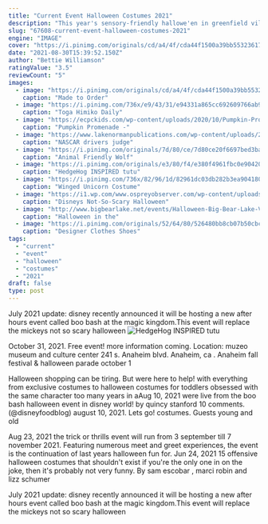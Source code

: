 ```yaml
---
title: "Current Event Halloween Costumes 2021"
description: "This year's sensory-friendly hallowe'en in greenfield village event is sold out. Designed for individuals who are on the autism spectrum or have other sensory processing disorders and their families,"
slug: "67608-current-event-halloween-costumes-2021"
engine: "IMAGE"
cover: "https://i.pinimg.com/originals/cd/a4/4f/cda44f1500a39bb553236171d8122bbf.jpg"
date: "2021-08-30T15:39:52.150Z"
author: "Bettie Williamson"
ratingValue: "3.5"
reviewCount: "5"
images:
  - image: "https://i.pinimg.com/originals/cd/a4/4f/cda44f1500a39bb553236171d8122bbf.jpg"
    caption: "Made to Order"
  - image: "https://i.pinimg.com/736x/e9/43/31/e94331a865cc692609766ab900aca29b.jpg"
    caption: "Toga Himiko Daily"
  - image: "https://ecpckids.com/wp-content/uploads/2020/10/Pumpkin-Promenade-800x1035.jpg"
    caption: "Pumpkin Promenade -"
  - image: "https://www.lakenormanpublications.com/wp-content/uploads/2020/11/IMG-2641-1.jpg"
    caption: "NASCAR drivers judge"
  - image: "https://i.pinimg.com/originals/7d/80/ce/7d80ce20f6697bed3bad8d7ae21444f1.jpg"
    caption: "Animal Friendly Wolf"
  - image: "https://i.pinimg.com/originals/e3/80/f4/e380f4961fbc0e90420b5e0431ce5ca0.jpg"
    caption: "HedgeHog INSPIRED tutu"
  - image: "https://i.pinimg.com/736x/82/96/1d/82961dc03db282b3ea9041809e009d62.jpg"
    caption: "Winged Unicorn Costume"
  - image: "https://i1.wp.com/www.ospreyobserver.com/wp-content/uploads/2011/10/Disney-Halloween.jpg"
    caption: "Disneys Not-So-Scary Halloween"
  - image: "http://www.bigbearlake.net/events/Halloween-Big-Bear-Lake-Village-2018/images/Halloween-Big-Bear-Lake-Village-2018-2_1000.jpg"
    caption: "Halloween in the"
  - image: "https://i.pinimg.com/originals/52/64/80/526480bb8cb07b50cbc1f5a2405cf5a9.jpg"
    caption: "Designer Clothes Shoes"
tags:
  - "current"
  - "event"
  - "halloween"
  - "costumes"
  - "2021"
draft: false
type: post
---
```


July 2021 update: disney recently announced it will be hosting a new after hours event called boo bash at the magic kingdom.This event will replace the mickeys not so scary halloween
![HedgeHog INSPIRED tutu](https://i.pinimg.com/originals/e3/80/f4/e380f4961fbc0e90420b5e0431ce5ca0.jpg "HedgeHog INSPIRED tutu")

October 31, 2021. Free event! more information coming. Location: muzeo museum and culture center 241 s. Anaheim blvd. Anaheim, ca . Anaheim fall festival &amp; halloween parade october 1
<!--inArticleAds-->

<!--galleryOne-->

Halloween shopping can be tiring. But were here to help! with everything from exclusive costumes to halloween costumes for toddlers obsessed with the same character too many years in aAug 10, 2021 were live from the boo bash halloween event in disney world! by quincy stanford 10 comments.  (@disneyfoodblog) august 10, 2021. Lets go! costumes. Guests young and old
<!--inArticleAds-->

<!--galleryTwo-->

Aug 23, 2021 the trick or thrills event will run from 3 september till 7 november 2021. Featuring numerous meet and greet experiences, the event is the continuation of last years halloween fun for. Jun 24, 2021 15 offensive halloween costumes that shouldn't exist if you're the only one in on the joke, then it's probably not very funny. By sam escobar , marci robin and lizz schumer
<!--galleryThree-->

July 2021 update: disney recently announced it will be hosting a new after hours event called boo bash at the magic kingdom.This event will replace the mickeys not so scary halloween